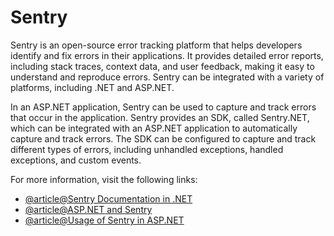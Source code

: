 # Sentry

Sentry is an open-source error tracking platform that helps developers identify and fix errors in their applications. It provides detailed error reports, including stack traces, context data, and user feedback, making it easy to understand and reproduce errors. Sentry can be integrated with a variety of platforms, including .NET and ASP.NET.

In an ASP.NET application, Sentry can be used to capture and track errors that occur in the application. Sentry provides an SDK, called Sentry.NET, which can be integrated with an ASP.NET application to automatically capture and track errors. The SDK can be configured to capture and track different types of errors, including unhandled exceptions, handled exceptions, and custom events.

For more information, visit the following links:

- [@article@Sentry Documentation in .NET](https://docs.sentry.io/platforms/dotnet/)
- [@article@ASP.NET and Sentry](https://docs.sentry.io/platforms/dotnet/guides/aspnetcore/)
- [@article@Usage of Sentry in ASP.NET](https://docs.sentry.io/platforms/dotnet/guides/aspnetcore/usage/)
